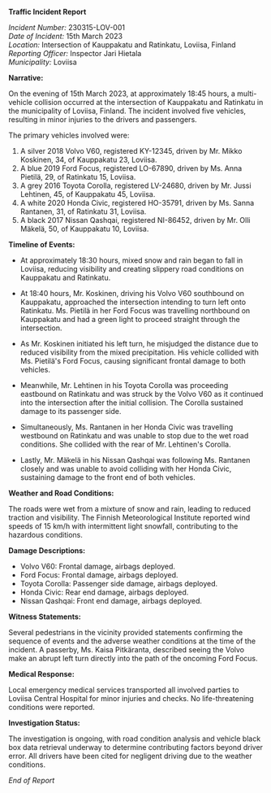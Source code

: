 **Traffic Incident Report**

*Incident Number:* 230315-LOV-001  
*Date of Incident:* 15th March 2023  
*Location:* Intersection of Kauppakatu and Ratinkatu, Loviisa, Finland  
*Reporting Officer:* Inspector Jari Hietala  
*Municipality:* Loviisa  

**Narrative:**

On the evening of 15th March 2023, at approximately 18:45 hours, a multi-vehicle collision occurred at the intersection of Kauppakatu and Ratinkatu in the municipality of Loviisa, Finland. The incident involved five vehicles, resulting in minor injuries to the drivers and passengers.

The primary vehicles involved were:

1. A silver 2018 Volvo V60, registered KY-12345, driven by Mr. Mikko Koskinen, 34, of Kauppakatu 23, Loviisa.
2. A blue 2019 Ford Focus, registered LO-67890, driven by Ms. Anna Pietilä, 29, of Ratinkatu 15, Loviisa.
3. A grey 2016 Toyota Corolla, registered LV-24680, driven by Mr. Jussi Lehtinen, 45, of Kauppakatu 45, Loviisa.
4. A white 2020 Honda Civic, registered HO-35791, driven by Ms. Sanna Rantanen, 31, of Ratinkatu 31, Loviisa.
5. A black 2017 Nissan Qashqai, registered NI-86452, driven by Mr. Olli Mäkelä, 50, of Kauppakatu 10, Loviisa.

**Timeline of Events:**

- At approximately 18:30 hours, mixed snow and rain began to fall in Loviisa, reducing visibility and creating slippery road conditions on Kauppakatu and Ratinkatu.
  
- At 18:40 hours, Mr. Koskinen, driving his Volvo V60 southbound on Kauppakatu, approached the intersection intending to turn left onto Ratinkatu. Ms. Pietilä in her Ford Focus was travelling northbound on Kauppakatu and had a green light to proceed straight through the intersection.

- As Mr. Koskinen initiated his left turn, he misjudged the distance due to reduced visibility from the mixed precipitation. His vehicle collided with Ms. Pietilä's Ford Focus, causing significant frontal damage to both vehicles.

- Meanwhile, Mr. Lehtinen in his Toyota Corolla was proceeding eastbound on Ratinkatu and was struck by the Volvo V60 as it continued into the intersection after the initial collision. The Corolla sustained damage to its passenger side.

- Simultaneously, Ms. Rantanen in her Honda Civic was travelling westbound on Ratinkatu and was unable to stop due to the wet road conditions. She collided with the rear of Mr. Lehtinen's Corolla.

- Lastly, Mr. Mäkelä in his Nissan Qashqai was following Ms. Rantanen closely and was unable to avoid colliding with her Honda Civic, sustaining damage to the front end of both vehicles.

**Weather and Road Conditions:**

The roads were wet from a mixture of snow and rain, leading to reduced traction and visibility. The Finnish Meteorological Institute reported wind speeds of 15 km/h with intermittent light snowfall, contributing to the hazardous conditions.

**Damage Descriptions:**

- Volvo V60: Frontal damage, airbags deployed.
- Ford Focus: Frontal damage, airbags deployed.
- Toyota Corolla: Passenger side damage, airbags deployed.
- Honda Civic: Rear end damage, airbags deployed.
- Nissan Qashqai: Front end damage, airbags deployed.

**Witness Statements:**

Several pedestrians in the vicinity provided statements confirming the sequence of events and the adverse weather conditions at the time of the incident. A passerby, Ms. Kaisa Pitkäranta, described seeing the Volvo make an abrupt left turn directly into the path of the oncoming Ford Focus.

**Medical Response:**

Local emergency medical services transported all involved parties to Loviisa Central Hospital for minor injuries and checks. No life-threatening conditions were reported.

**Investigation Status:**

The investigation is ongoing, with road condition analysis and vehicle black box data retrieval underway to determine contributing factors beyond driver error. All drivers have been cited for negligent driving due to the weather conditions.

*End of Report*